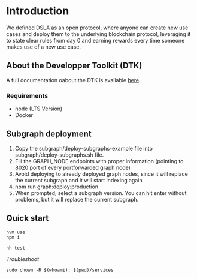 # Introduction

We defined DSLA as an open protocol, where anyone can create new use cases and deploy them to the underlying blockchain protocol, leveraging it to state clear rules from day 0 and earning rewards every time someone makes use of a new use case.

## About the Developper Toolkit (DTK)

A full documentation oabout the DTK is available [here](https://readme.stacktical.com/developer-guide/developer-toolkit-1/introduction).

### Requirements

- node (LTS Version)
- Docker

## Subgraph deployment

1. Copy the subgraph/deploy-subgraphs-example file into subgraph/deploy-subgraphs.sh file.
2. Fill the GRAPH_NODE endpoints with proper information (pointing to 8020 port of every portforwarded graph node)
3. Avoid deploying to already deployed graph nodes, since it will replace the current subgraph and it will start indexing again
4. npm run graph:deploy:production
5. When prompted, select a subgraph version. You can hit enter without problems, but it will replace the current subgraph.

## Quick start

```
nvm use
npm i

hh test
```

*Troubleshoot*

`sudo chown -R $(whoami): $(pwd)/services`
